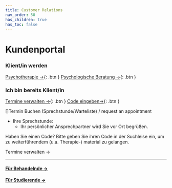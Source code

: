 ```yaml
---
title: Customer Relations
nav_order: 50
has_children: true
has_toc: false
---
```


# Kundenportal 
### Klient/in werden
[Psychotherapie →](//welcome.maiahealth.de){: .btn }
[Psychologische Beratung →](//welcome.maiahealth.de){: .btn }


### Ich bin bereits Klient/in
[Termine verwalten →](//booking.maiahealth.de){: .btn }
[Code eingeben→](//portal.maiahealth.de){: .btn }


[]Termin Buchen (Sprechstunde/Warteliste) / request an appointment

- Ihre Sprechstunde:
	- Ihr persönlicher Ansprechpartner wird Sie vor Ort begrüßen.

Haben Sie einen Code? Bitte geben Sie ihren Code in der Suchleise ein, um zu weiterführendem (u.a. Therapie-) material zu gelangen.

Termine verwalten →

---

#### [Für Behandelnde →](/res)
#### [Für Studierende →](/oer)